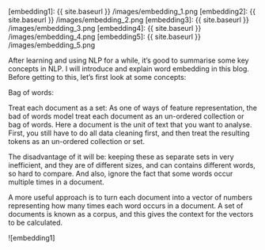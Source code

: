 [embedding1]: {{ site.baseurl }} /images/embedding_1.png
[embedding2]: {{ site.baseurl }} /images/embedding_2.png
[embedding3]: {{ site.baseurl }} /images/embedding_3.png
[embedding4]: {{ site.baseurl }} /images/embedding_4.png
[embedding5]: {{ site.baseurl }} /images/embedding_5.png

After learning and using NLP for a while, it’s good to summarise some key concepts in NLP. I will introduce and explain word embedding in this blog. Before getting to this, let’s first look at some concepts:

Bag of words:

Treat each document as a set: As one of ways of feature representation, the bad of words model treat each document as an un-ordered collection or bag of words. Here a document is the unit of text that you want to analyse. First, you still have to do all data cleaning first, and then treat the resulting tokens as an un-ordered collection or set. 

The disadvantage of it will be: keeping these as separate sets in very inefficient, and they are of different sizes, and can contains different words, so hard to compare. And also, ignore the fact that some words occur multiple times in a document.

A more useful approach is to turn each document into a vector of numbers representing how many times each word occurs in a document. A set of documents is known as a corpus, and this gives the context for the vectors to be calculated.

![embedding1]
 
